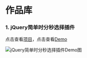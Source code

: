 # 作品库

### 1. jQuery简单时分秒选择插件

点击查看[项目](https://github.com/PilgrimErick/simple_timepicker)，点击查看[Demo](http://linyk.me/works/simple_timepicker/)

![jQuery简单时分秒选择插件Demo图](http://linyk.me/works/demo_pictures/simple_timepicker.png)
